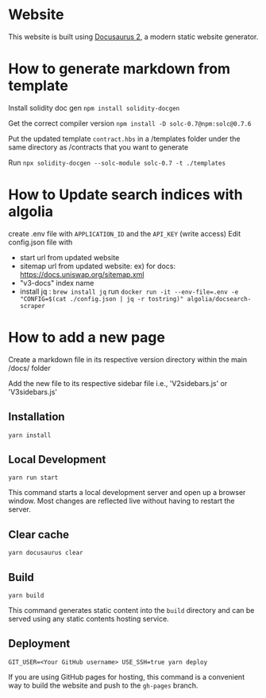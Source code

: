 # Website

This website is built using [Docusaurus 2](https://v2.docusaurus.io/), a modern static website generator.

# How to generate markdown from template

Install solidity doc gen
`npm install solidity-docgen`

Get the correct compiler version
`npm install -D solc-0.7@npm:solc@0.7.6`

Put the updated template `contract.hbs` in a /templates folder under the same directory as /contracts that you want to generate

Run `npx solidity-docgen --solc-module solc-0.7 -t ./templates`

# How to Update search indices with algolia

create .env file with `APPLICATION_ID` and the `API_KEY` (write access)
Edit config.json file with 
- start url from updated website
- sitemap url from updated website: ex) for docs: https://docs.uniswap.org/sitemap.xml
- "v3-docs" index name
- install jq : `brew install jq`
run `docker run -it --env-file=.env -e "CONFIG=$(cat ./config.json | jq -r tostring)" algolia/docsearch-scraper`

# How to add a new page

Create a markdown file in its respective version directory within the main /docs/ folder

Add the new file to its respective sidebar file i.e., 'V2sidebars.js' or 'V3sidebars.js'


## Installation

```console
yarn install
```

## Local Development

```console
yarn run start
```

This command starts a local development server and open up a browser window. Most changes are reflected live without having to restart the server.

## Clear cache

```console
yarn docusaurus clear
```

## Build

```console
yarn build
```

This command generates static content into the `build` directory and can be served using any static contents hosting service.

## Deployment

```console
GIT_USER=<Your GitHub username> USE_SSH=true yarn deploy
```

If you are using GitHub pages for hosting, this command is a convenient way to build the website and push to the `gh-pages` branch.
